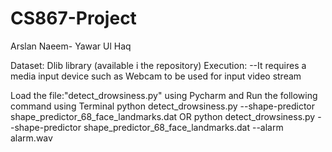 # CS867-Project
Arslan Naeem- 
Yawar Ul Haq

Dataset:
Dlib library (available i the repository)
Execution:
--It requires a media input device such as Webcam to be used for input video stream

Load the file:"detect_drowsiness.py" using Pycharm and Run the following command using Terminal
 python detect_drowsiness.py --shape-predictor shape_predictor_68_face_landmarks.dat
OR
 python detect_drowsiness.py --shape-predictor shape_predictor_68_face_landmarks.dat --alarm alarm.wav
